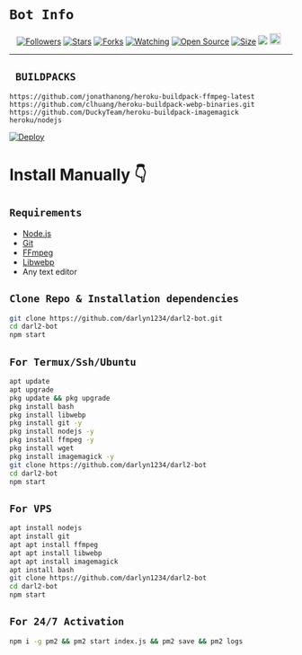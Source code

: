 # ```Bot Info```
<p align="center">
<a href="https://github.com/darlyn1234/followers"><img title="Followers" src="https://img.shields.io/github/followers/darlyn1234?color=red&style=flat-square"></a>
<a href="https://github.com/darlyn1234/darl2-bot/stargazers/"><img title="Stars" src="https://img.shields.io/github/stars/darlyn1234/darl2-bot?color=blue&style=flat-square"></a>
<a href="https://github.com/darlyn1234/darl2-bot/network/members"><img title="Forks" src="https://img.shields.io/github/forks/darlyn1234/darl2-bot?color=red&style=flat-square"></a>
<a href="https://github.com/DGXeon/CheemsBot-MD2/watchers"><img title="Watching" src="https://img.shields.io/github/watchers/DGXeon/CheemsBot-MD2?label=Watchers&color=blue&style=flat-square"></a>
<a href="https://github.com/darlyn1234/darl2-bot"><img title="Open Source" src="https://img.shields.io/badge/Author-Darlyn.-red?v=103"></a>
<a href="https://github.com/darlyn1234/darl2-bot"><img title="Size" src="https://img.shields.io/github/repo-size/darlyn1234/darl2-bot?style=flat-square&color=green"></a>
<a href="https://hits.seeyoufarm.com"><img src="https://hits.seeyoufarm.com/api/count/incr/badge.svg?url=https%3A%2F%2Fgithub.com%2FDarlyn%2FBot-MD2&count_bg=%2379C83D&title_bg=%23555555&icon=probot.svg&icon_color=%2300FF6D&title=hits&edge_flat=false"/></a>
<a href="https://github.com/darlyn1234/darl2-bot/graphs/commit-activity"><img height="20" src="https://img.shields.io/badge/Maintained%3F-yes-green.svg"></a>&nbsp;&nbsp;
</p>
<p align='center'>
    </p>

-------

## ` BUILDPACKS`

```
https://github.com/jonathanong/heroku-buildpack-ffmpeg-latest
https://github.com/clhuang/heroku-buildpack-webp-binaries.git
https://github.com/DuckyTeam/heroku-buildpack-imagemagick
heroku/nodejs
```

[![Deploy](https://www.herokucdn.com/deploy/button.svg)](https://heroku.com/deploy?template=https://github.com/DGXeon/CheemsBot-MD2/)

# Install Manually 👇
## `Requirements`
* [Node.js](https://nodejs.org/en/)
* [Git](https://git-scm.com/downloads)
* [FFmpeg](https://github.com/BtbN/FFmpeg-Builds/releases/download/autobuild-2020-12-08-13-03/ffmpeg-n4.3.1-26-gca55240b8c-win64-gpl-4.3.zip)
* [Libwebp](https://developers.google.com/speed/webp/download)
* Any text editor
## `Clone Repo & Installation dependencies`
```bash
git clone https://github.com/darlyn1234/darl2-bot.git
cd darl2-bot
npm start
```
## `For Termux/Ssh/Ubuntu`
```bash
apt update
apt upgrade
pkg update && pkg upgrade
pkg install bash
pkg install libwebp
pkg install git -y
pkg install nodejs -y 
pkg install ffmpeg -y 
pkg install wget
pkg install imagemagick -y
git clone https://github.com/darlyn1234/darl2-bot
cd darl2-bot
npm start
```
## `For VPS`
```bash
apt install nodejs 
apt install git 
apt apt install ffmpeg 
apt apt install libwebp 
apt apt install imagemagick
apt install bash
git clone https://github.com/darlyn1234/darl2-bot
cd darl2-bot
npm start
```
## `For 24/7 Activation`
```bash
npm i -g pm2 && pm2 start index.js && pm2 save && pm2 logs
```
